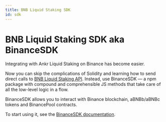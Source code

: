 ```yaml
---
title: BNB Liquid Staking SDK
id: sdk
---
```


# BNB Liquid Staking SDK aka BinanceSDK

Integrating with Ankr Liquid Staking on Binance has become easier. 

Now you can skip the complications of Solidity and learning how to send direct calls to [BNB Liquid Staking API](https://www.ankr.com/docs/staking/liquid-staking/bnb/api/). 
Instead, use BinanceSDK — a npm package with compound and comprehensible JS methods that take care of all the low-level logic in a flow.

BinanceSDK allows you to interact with Binance blockchain, aBNBb/aBNBc tokens and BinancePool contracts.

To start using it, see the [BinanceSDK documentation](https://www.ankr.com/docs/staking/sdk/classes/BinanceSDK.html).